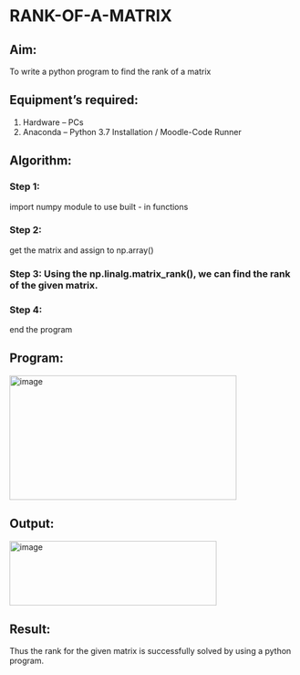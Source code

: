 # RANK-OF-A-MATRIX
## Aim:
To write a python program to find the rank of a matrix
## Equipment’s required:
1. 	Hardware – PCs
2. 	Anaconda – Python 3.7 Installation / Moodle-Code Runner
## Algorithm:
### Step 1: 
import numpy module to use built - in functions
### Step 2: 
get the matrix and assign to np.array()
### Step 3: Using the np.linalg.matrix_rank(), we can find the rank of the given matrix.
### Step 4: 
end the program
## Program:
<img width="398" height="218" alt="image" src="https://github.com/user-attachments/assets/180ce0ed-0129-4e13-94ad-3ce7c502646a" />

## Output:
<img width="363" height="113" alt="image" src="https://github.com/user-attachments/assets/ceb2f958-67f4-4922-9896-4c4b8c76bc37" />

## Result:
Thus the rank for the given matrix is successfully solved by  using a python program.

